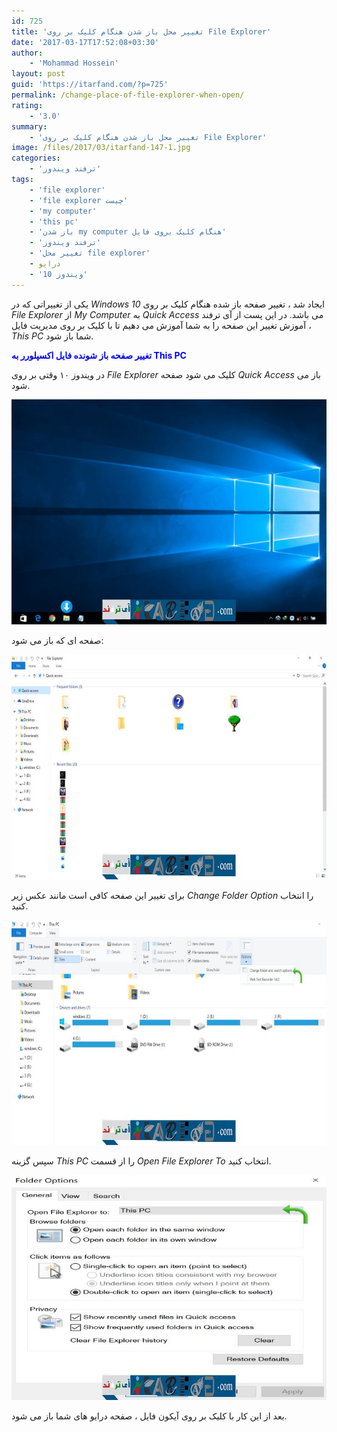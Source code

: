 ```yaml
---
id: 725
title: 'تغییر محل باز شدن هنگام کلیک بر روی File Explorer'
date: '2017-03-17T17:52:08+03:30'
author:
    - 'Mohammad Hossein'
layout: post
guid: 'https://itarfand.com/?p=725'
permalink: /change-place-of-file-explorer-when-open/
rating:
    - '3.0'
summary:
    - 'تغییر محل باز شدن هنگام کلیک بر روی File Explorer'
image: /files/2017/03/itarfand-147-1.jpg
categories:
    - 'ترفند ویندوز'
tags:
    - 'file explorer'
    - 'file explorer چیست'
    - 'my computer'
    - 'this pc'
    - 'باز شدن my computer هنگام کلیک بروی فایل'
    - 'ترفند ویندوز'
    - 'تغییر محل file explorer'
    - درایو
    - 'ویندوز 10'
---
```


یکی از تغییراتی که در *Windows 10* ایجاد شد ، تغییر صفحه باز شده هنگام کلیک بر روی *File Explorer* از *My Computer* به *Quick Access* می باشد. در این پست از آی ترفند آموزش تغییر این صفحه را به شما آموزش می دهیم تا با کلیک بر روی مدیریت فایل ، *This PC* شما باز شود.

<span style="color: #0000ff;">**تغییر صفحه باز شونده فایل اکسپلورر به This PC**</span>

در ویندوز ۱۰ وقتی بر روی *File Explorer* کلیک می شود صفحه *Quick Access* باز می شود.

![mhkarami97](/files/2017/03/itarfand-146.jpg)

صفحه ای که باز می شود:

![mhkarami97](/files/2017/03/itarfand-143.jpg)

برای تغییر این صفحه کافی است مانند عکس زیر *Change Folder Option* را انتخاب کنید.

![mhkarami97](/files/2017/03/itarfand-144.jpg)

سپس گزینه *This PC* را از قسمت *Open File Explorer To* انتخاب کنید.

![mhkarami97](/files/2017/03/itarfand-145.jpg)

بعد از این کار با کلیک بر روی آیکون فایل ، صفحه درایو های شما باز می شود.